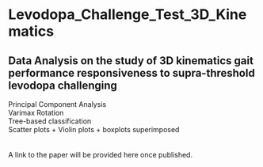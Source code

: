# Levodopa_Challenge_Test_3D_Kinematics

## Data Analysis on the study of 3D kinematics gait performance responsiveness to supra-threshold levodopa challenging

Principal Component Analysis\
Varimax Rotation\
Tree-based classification\
Scatter plots + Violin plots + boxplots superimposed
\
\
\
A link to the paper will be provided here once published.
